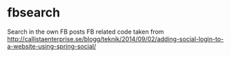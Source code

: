 fbsearch
====================================

Search in the own FB posts
FB related code taken from 
http://callistaenterprise.se/blogg/teknik/2014/09/02/adding-social-login-to-a-website-using-spring-social/